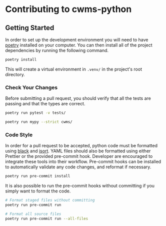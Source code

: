 # Contributing to cwms-python

## Getting Started

In order to set up the development environment you will need to have [poetry][poetry] installed on your computer. You can then install all of the project dependencies by running the following command.

```sh
poetry install
```

This will create a virtual environment in `.venv/` in the project's root directory.

### Check Your Changes

Before submitting a pull request, you should verify that all the tests are passing and that the types are correct.

```sh
poetry run pytest -v tests/

poetry run mypy --strict cwms/
```

### Code Style

In order for a pull request to be accepted, python code must be formatted using [black][black] and [isort][isort]. YAML files should also be formatted using either Prettier or the provided pre-commit hook. Developer are encouraged to integrate these tools into their workflow. Pre-commit hooks can be installed to automatically validate any code changes, and reformat if necessary.

```sh
poetry run pre-commit install
```

It is also possible to run the pre-commit hooks without committing if you simply want to format the code.

```sh
# Format staged files without committing
poetry run pre-commit run

# Format all source files
poetry run pre-commit run --all-files
```

[black]: https://black.readthedocs.io/en/stable/
[isort]: https://pycqa.github.io/isort/index.html
[poetry]: https://python-poetry.org/docs/
